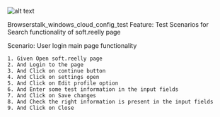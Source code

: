 ![alt text]([[https://github.com/idyakov/inter_project/blob/main/br_config_win1.png]](https://github.com/idyakov/headless_mode_firechrome/blob/main/br_config_win1.png))

Browserstalk_windows_cloud_config_test
Feature: Test Scenarios for Search functionality of soft.reelly page

  Scenario: User login main page functionality

    1. Given Open soft.reelly page
    2. And Login to the page
    3. And Click on continue button
    4. And Click on settings open
    5. And Click on Edit profile option
    6. And Enter some test information in the input fields
    7. And Click on Save changes
    8. And Check the right information is present in the input fields
    9. And Click on Close
#
